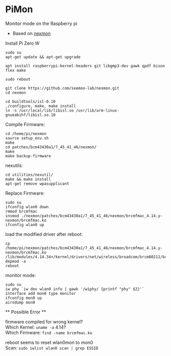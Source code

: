 # PiMon

Monitor mode on the Raspberry pi

* Based on [nexmon](https://github.com/seemoo-lab/nexmon#build-patches-for-bcm43430a1-on-the-rpi3zero-w-or-bcm434355c0-on-the-rpi3-using-raspbian-recommended)

Install Pi Zero W

    sudo su
    apt-get update && apt-get upgrade

    apt install raspberrypi-kernel-headers git libgmp3-dev gawk qpdf bison flex make
    
    sudo reboot
    
    git clone https://github.com/seemoo-lab/nexmon.git
    cd nexmon

    cd buildtools/isl-0.10
    ./configure, make, make install
    ln -s /usr/local/lib/libisl.so /usr/lib/arm-linux-gnueabihf/libisl.so.10
    
Compile Firmware:

    cd /home/pi/nexmon
    source setup_env.sh
    make
    cd patches/bcm43430a1/7_45_41_46/nexmon/
    make
    make backup-firmware
    
nexutils:
    
    cd utilities/nexutil/
    make && make install
    apt-get remove wpasupplicant

Replace Firmware:

    sudo su
    ifconfig wlan0 down
    rmmod brcmfmac
    insmod ./nexmon/patches/bcm43430a1/7_45_41_46/nexmon/brcmfmac_4.14.y-nexmon/brcmfmac.ko
    ifconfig wlan0 up

load the modified driver after reboot:

    cp /home/pi/nexmon/patches/bcm43430a1/7_45_41_46/nexmon/brcmfmac_4.14.y-nexmon/brcmfmac.ko /lib/modules/4.14.34+/kernel/drivers/net/wireless/broadcom/brcm80211/brcmfmac/brcmfmac.ko
    depmod -a
    reboot

monitor mode:

    sudo su
    iw phy `iw dev wlan0 info | gawk '/wiphy/ {printf "phy" $2}'` interface add mon0 type monitor
    ifconfig mon0 up
    airodump mon0

** Possible Error **

firmware compiled for wrong kernel?     
Which Kernel:   `uname -a` 4.14?    
Which Firmware: `find -name brcmfmac.ko`   

reboot seems to reset wlan0mon to mon0  
Scan: `sudo iwlist wlan0 scan | grep ESSID`